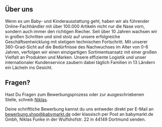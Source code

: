 ## Über uns

Wenn es um Baby- und Kinderausstattung geht, haben wir als führender Online-Fachhändler mit über 100.000 Artikeln nicht nur die Nase vorn, sondern auch immer den richtigen Riecher. Seit über 10 Jahren wachsen wir in großen Schritten und sind stolz auf unsere erfolgreiche Geschäftsentwicklung mit stetigem technischen Fortschritt. Mit unserer 360-Grad-Sicht auf die Bedürfnisse des Nachwuchses im Alter von 0-6 Jahren, verfolgen wir einen einzigartigen Sortimentsansatz mit einer großen Vielfalt an Produkten und Marken. Unsere effiziente Logistik und unser internationaler Kundenservice zaubern dabei täglich Familien in 13 Ländern ein Lächeln ins Gesicht. 

## Fragen?

Hast Du Fragen zum Bewerbungsprozess oder zur ausgeschriebenen Stelle, schreib [Niklas](mailto:funke@babymarkt.de).

Deine schriftliche Bewerbung kannst du uns entweder direkt per E-Mail an bewerbung.shop@babymarkt.de oder klassisch per Post an babymarkt.de Gmbh, Niklas Funke in der Wulfshofstr. 22 in 44149 Dortmund senden.